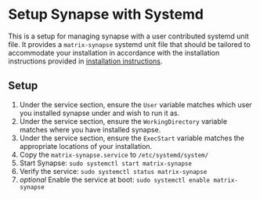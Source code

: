 # Setup Synapse with Systemd
This is a setup for managing synapse with a user contributed systemd unit 
file. It provides a `matrix-synapse` systemd unit file that should be tailored 
to accommodate your installation in accordance with the installation 
instructions provided in [installation instructions](../../INSTALL.md).

## Setup
1. Under the service section, ensure the `User` variable matches which user
you installed synapse under and wish to run it as. 
2. Under the service section, ensure the `WorkingDirectory` variable matches
where you have installed synapse.
3. Under the service section, ensure the `ExecStart` variable matches the
appropriate locations of your installation.
4. Copy the `matrix-synapse.service` to `/etc/systemd/system/`
5. Start Synapse: `sudo systemctl start matrix-synapse`
6. Verify the service: `sudo systemctl status matrix-synapse`
7. *optional* Enable the service at boot: `sudo systemctl enable matrix-synapse`
